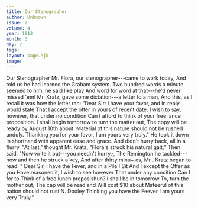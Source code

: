 ```yaml
---
title: Our Stenographer
author: Unknown
issue: 2
volume: 4
year: 1913
month: 3
day: 2
tags:
layout: page.njk
image:
---
```

Our Stenographer       Mr. Flora, our stenographer---came to work today,   And told us he had learned the Graham system.   Two hundred words a minute seemed to him, he said like play   And word for word at that---he'd never missed 'em!   Mr. Kratz, gave some dictation---a letter to a man,   And this, as I recall it was how the letter ran:   "Dear Sir: I have your favor, and in reply would state   That I accept the offer in yours of recent date.   I wish to say, however, that under no condition   Can I afford to think of your free lance proposition.   I shall begin tomorrow to turn the matter out,   The copy will be ready by August 10th about.   Material of this nature should not be rushed unduly.   Thanking you for your favor, I am yours very truly."    He took it down in shorthand with apparent ease and grace.   And didn't hurry back, all in a flurry,   "At last," thought Mr. Kratz, "Flora's struck his natural gait;"   Then said, "Now write it out---you needn't hurry.·,   The Remington he tackled---now and then he struck a key,   And after thirty minu+.es, Mr . Kratz began to read:   " Dear Sir, I have the Fever, and in a Pile I Sit   And I except the Offer as you Have reasoned it,   I wish to see however That under any condition   Can I for to Think of a free lunch preposishun?   I shall be in tomorrow To, turn the mother out,   The cap will be read and Will cost $10 about Mateerul of this nation should not rust N.   Dooley   Thinking you have the Feever I am yours   very Truly."   




